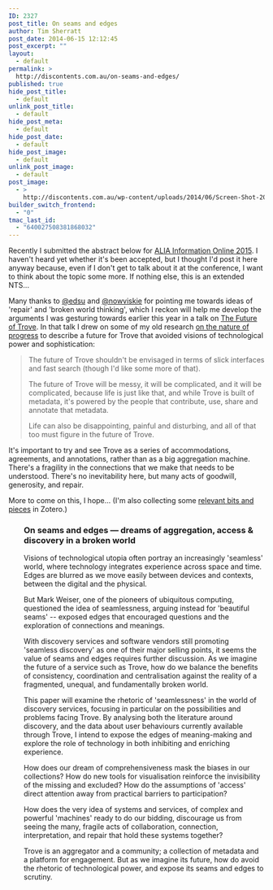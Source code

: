 ```yaml
---
ID: 2327
post_title: On seams and edges
author: Tim Sherratt
post_date: 2014-06-15 12:12:45
post_excerpt: ""
layout:
  - default
permalink: >
  http://discontents.com.au/on-seams-and-edges/
published: true
hide_post_title:
  - default
unlink_post_title:
  - default
hide_post_meta:
  - default
hide_post_date:
  - default
hide_post_image:
  - default
unlink_post_image:
  - default
post_image:
  - >
    http://discontents.com.au/wp-content/uploads/2014/06/Screen-Shot-2014-06-15-at-12.03.01-pm.png
builder_switch_frontend:
  - "0"
tmac_last_id:
  - "640027508381868032"
---
```

Recently I submitted the abstract below for <a href="http://information-online.alia.org.au/">ALIA Information Online 2015</a>. I haven't heard yet whether it's been accepted, but I thought I'd post it here anyway because, even if I don't get to talk about it at the conference, I want to think about the topic some more. If nothing else, this is an extended NTS...

Many thanks to <a href="http://inkdroid.org/journal/2014/05/20/broken-world/">@edsu</a> and <a href="http://nowviskie.org/2014/dh-in-the-anthropocene/">@nowviskie</a> for pointing me towards ideas of 'repair' and 'broken world thinking', which I reckon will help me develop the arguments I was gesturing towards earlier this year in a talk on <a href="http://www.slideshare.net/wragge/the-future-of-trove">The Future of Trove</a>. In that talk I drew on some of my old research <a href="http://atomicwonderland.org/">on the nature of progress</a> to describe a future for Trove that avoided visions of technological power and sophistication:
<blockquote>The future of Trove shouldn't be envisaged in terms of slick interfaces and fast search (though I'd like some more of that).

The future of Trove will be messy, it will be complicated, and it will be complicated, because life is just like that, and while Trove is built of metadata, it's powered by the people that contribute, use, share and annotate that metadata.

Life can also be disappointing, painful and disturbing, and all of that too must figure in the future of Trove.</blockquote>
It's important to try and see Trove as a series of accommodations, agreements, and annotations, rather than as a big aggregation machine. There's a fragility in the connections that we make that needs to be understood. There's no inevitability here, but many acts of goodwill, generosity, and repair.

More to come on this, I hope... (I'm also collecting some <a href="https://www.zotero.org/wragge/items/collectionKey/MJMDIG7E">relevant bits and pieces</a> in Zotero.)
<h3 style="padding-left: 30px;">On seams and edges — dreams of aggregation, access &amp; discovery in a broken world</h3>
<p style="padding-left: 30px;">Visions of technological utopia often portray an increasingly 'seamless' world, where technology integrates experience across space and time. Edges are blurred as we move easily between devices and contexts, between the digital and the physical.</p>
<p style="padding-left: 30px;">But Mark Weiser, one of the pioneers of ubiquitous computing, questioned the idea of seamlessness, arguing instead for 'beautiful seams' -- exposed edges that encouraged questions and the exploration of connections and meanings.</p>
<p style="padding-left: 30px;">With discovery services and software vendors still promoting 'seamless discovery' as one of their major selling points, it seems the value of seams and edges requires further discussion. As we imagine the future of a service such as Trove, how do we balance the benefits of consistency, coordination and centralisation against the reality of a fragmented, unequal, and fundamentally broken world.</p>
<p style="padding-left: 30px;">This paper will examine the rhetoric of 'seamlessness' in the world of discovery services, focusing in particular on the possibilities and problems facing Trove. By analysing both the literature around discovery, and the data about user behaviours currently available through Trove, I intend to expose the edges of meaning-making and explore the role of technology in both inhibiting and enriching experience.</p>
<p style="padding-left: 30px;">How does our dream of comprehensiveness mask the biases in our collections? How do new tools for visualisation reinforce the invisibility of the missing and excluded? How do the assumptions of 'access' direct attention away from practical barriers to participation?</p>
<p style="padding-left: 30px;">How does the very idea of systems and services, of complex and powerful 'machines' ready to do our bidding, discourage us from seeing the many, fragile acts of collaboration, connection, interpretation, and repair that hold these systems together?</p>
<p style="padding-left: 30px;">Trove is an aggregator and a community; a collection of metadata and a platform for engagement. But as we imagine its future, how do avoid the rhetoric of technological power, and expose its seams and edges to scrutiny.</p>
&nbsp;
